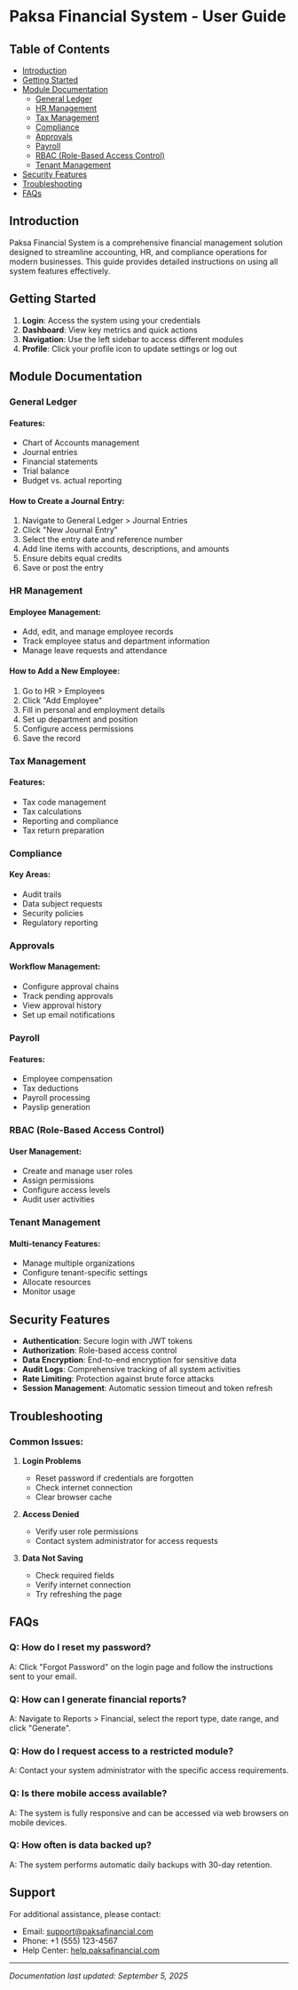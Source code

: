 # Paksa Financial System - User Guide

## Table of Contents
- [Introduction](#introduction)
- [Getting Started](#getting-started)
- [Module Documentation](#module-documentation)
  - [General Ledger](#general-ledger)
  - [HR Management](#hr-management)
  - [Tax Management](#tax-management)
  - [Compliance](#compliance)
  - [Approvals](#approvals)
  - [Payroll](#payroll)
  - [RBAC (Role-Based Access Control)](#rbac)
  - [Tenant Management](#tenant-management)
- [Security Features](#security-features)
- [Troubleshooting](#troubleshooting)
- [FAQs](#faqs)

## Introduction
Paksa Financial System is a comprehensive financial management solution designed to streamline accounting, HR, and compliance operations for modern businesses. This guide provides detailed instructions on using all system features effectively.

## Getting Started
1. **Login**: Access the system using your credentials
2. **Dashboard**: View key metrics and quick actions
3. **Navigation**: Use the left sidebar to access different modules
4. **Profile**: Click your profile icon to update settings or log out

## Module Documentation

### General Ledger
#### Features:
- Chart of Accounts management
- Journal entries
- Financial statements
- Trial balance
- Budget vs. actual reporting

#### How to Create a Journal Entry:
1. Navigate to General Ledger > Journal Entries
2. Click "New Journal Entry"
3. Select the entry date and reference number
4. Add line items with accounts, descriptions, and amounts
5. Ensure debits equal credits
6. Save or post the entry

### HR Management
#### Employee Management:
- Add, edit, and manage employee records
- Track employee status and department information
- Manage leave requests and attendance

#### How to Add a New Employee:
1. Go to HR > Employees
2. Click "Add Employee"
3. Fill in personal and employment details
4. Set up department and position
5. Configure access permissions
6. Save the record

### Tax Management
#### Features:
- Tax code management
- Tax calculations
- Reporting and compliance
- Tax return preparation

### Compliance
#### Key Areas:
- Audit trails
- Data subject requests
- Security policies
- Regulatory reporting

### Approvals
#### Workflow Management:
- Configure approval chains
- Track pending approvals
- View approval history
- Set up email notifications

### Payroll
#### Features:
- Employee compensation
- Tax deductions
- Payroll processing
- Payslip generation

### RBAC (Role-Based Access Control)
#### User Management:
- Create and manage user roles
- Assign permissions
- Configure access levels
- Audit user activities

### Tenant Management
#### Multi-tenancy Features:
- Manage multiple organizations
- Configure tenant-specific settings
- Allocate resources
- Monitor usage

## Security Features
- **Authentication**: Secure login with JWT tokens
- **Authorization**: Role-based access control
- **Data Encryption**: End-to-end encryption for sensitive data
- **Audit Logs**: Comprehensive tracking of all system activities
- **Rate Limiting**: Protection against brute force attacks
- **Session Management**: Automatic session timeout and token refresh

## Troubleshooting
### Common Issues:
1. **Login Problems**
   - Reset password if credentials are forgotten
   - Check internet connection
   - Clear browser cache

2. **Access Denied**
   - Verify user role permissions
   - Contact system administrator for access requests

3. **Data Not Saving**
   - Check required fields
   - Verify internet connection
   - Try refreshing the page

## FAQs

### Q: How do I reset my password?
A: Click "Forgot Password" on the login page and follow the instructions sent to your email.

### Q: How can I generate financial reports?
A: Navigate to Reports > Financial, select the report type, date range, and click "Generate".

### Q: How do I request access to a restricted module?
A: Contact your system administrator with the specific access requirements.

### Q: Is there mobile access available?
A: The system is fully responsive and can be accessed via web browsers on mobile devices.

### Q: How often is data backed up?
A: The system performs automatic daily backups with 30-day retention.

## Support
For additional assistance, please contact:
- Email: support@paksafinancial.com
- Phone: +1 (555) 123-4567
- Help Center: [help.paksafinancial.com](https://help.paksafinancial.com)

---
*Documentation last updated: September 5, 2025*
